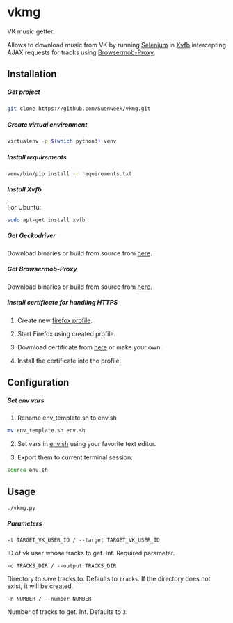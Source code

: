 # vkmg
VK music getter.

Allows to download music from VK by running
[Selenium](http://docs.seleniumhq.org)
in
[Xvfb](https://www.x.org/archive/X11R7.6/doc/man/man1/Xvfb.1.xhtml)
intercepting AJAX requests for tracks using
[Browsermob-Proxy](https://github.com/lightbody/browsermob-proxy).

## Installation

##### Get project
```bash
git clone https://github.com/Suenweek/vkmg.git
```

##### Create virtual environment
```bash
virtualenv -p $(which python3) venv
```

##### Install requirements
```bash
venv/bin/pip install -r requirements.txt
```

##### Install Xvfb
For Ubuntu:

```bash
sudo apt-get install xvfb
```

##### Get Geckodriver
Download binaries or build from source from
[here](https://github.com/mozilla/geckodriver/releases).

##### Get Browsermob-Proxy
Download binaries or build from source from
[here](https://github.com/lightbody/browsermob-proxy/releases).

##### Install certificate for handling HTTPS
1. Create new
[firefox profile](https://support.mozilla.org/en-US/kb/profile-manager-create-and-remove-firefox-profiles).

2. Start Firefox using created profile.

3. Download certificate from [here](https://github.com/lightbody/browsermob-proxy/blob/master/browsermob-core/src/main/resources/sslSupport/ca-certificate-rsa.cer)
or make your own.

4. Install the certificate into the profile.

## Configuration
##### Set env vars
1. Rename env_template.sh to env.sh
```bash
mv env_template.sh env.sh
```

2. Set vars in
[env.sh](env.sh)
using your favorite text editor.

3. Export them to current terminal session:
```bash
source env.sh
```

## Usage
```bash
./vkmg.py
```

##### Parameters
`-t TARGET_VK_USER_ID / --target TARGET_VK_USER_ID`

ID of vk user whose tracks to get. Int. Required parameter.

`-o TRACKS_DIR / --output TRACKS_DIR`

Directory to save tracks to. Defaults to `tracks`.
If the directory does not exist, it will be created.

`-n NUMBER / --number NUMBER`

Number of tracks to get. Int. Defaults to `3`.
